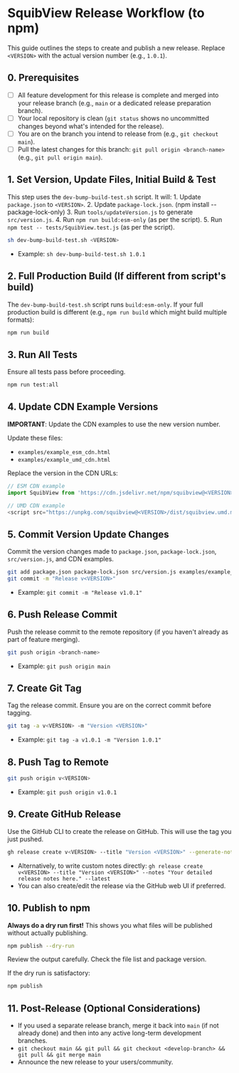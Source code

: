 # SquibView Release Workflow (to npm)

This guide outlines the steps to create and publish a new release.
Replace `<VERSION>` with the actual version number (e.g., `1.0.1`).

## 0. Prerequisites

*   [ ] All feature development for this release is complete and merged into your release branch (e.g., `main` or a dedicated release preparation branch).
*   [ ] Your local repository is clean (`git status` shows no uncommitted changes beyond what's intended for the release).
*   [ ] You are on the branch you intend to release from (e.g., `git checkout main`).
*   [ ] Pull the latest changes for this branch: `git pull origin <branch-name>` (e.g., `git pull origin main`).

## 1. Set Version, Update Files, Initial Build & Test

This step uses the `dev-bump-build-test.sh` script. It will:
    1.  Update `package.json` to `<VERSION>`.
    2.  Update `package-lock.json`. (npm install --package-lock-only)
    3.  Run `tools/updateVersion.js` to generate `src/version.js`.
    4.  Run `npm run build:esm-only` (as per the script).
    5.  Run `npm test -- tests/SquibView.test.js` (as per the script).

```bash
sh dev-bump-build-test.sh <VERSION>
```
*   Example: `sh dev-bump-build-test.sh 1.0.1`

## 2. Full Production Build (If different from script's build)

The `dev-bump-build-test.sh` script runs `build:esm-only`. If your full production build is different (e.g., `npm run build` which might build multiple formats):

```bash
npm run build
```

## 3. Run All Tests

Ensure all tests pass before proceeding.

```bash
npm run test:all
```

## 4. Update CDN Example Versions

**IMPORTANT**: Update the CDN examples to use the new version number.

Update these files:
- `examples/example_esm_cdn.html`
- `examples/example_umd_cdn.html`

Replace the version in the CDN URLs:
```javascript
// ESM CDN example
import SquibView from 'https://cdn.jsdelivr.net/npm/squibview@<VERSION>/dist/squibview.esm.min.js';

// UMD CDN example
<script src="https://unpkg.com/squibview@<VERSION>/dist/squibview.umd.min.js"></script>
```

## 5. Commit Version Update Changes

Commit the version changes made to `package.json`, `package-lock.json`, `src/version.js`, and CDN examples.

```bash
git add package.json package-lock.json src/version.js examples/example_*_cdn.html
git commit -m "Release v<VERSION>"
```
*   Example: `git commit -m "Release v1.0.1"`

## 6. Push Release Commit

Push the release commit to the remote repository (if you haven't already as part of feature merging).

```bash
git push origin <branch-name>
```
*   Example: `git push origin main`

## 7. Create Git Tag

Tag the release commit. Ensure you are on the correct commit before tagging.

```bash
git tag -a v<VERSION> -m "Version <VERSION>"
```
*   Example: `git tag -a v1.0.1 -m "Version 1.0.1"`

## 8. Push Tag to Remote

```bash
git push origin v<VERSION>
```
*   Example: `git push origin v1.0.1`

## 9. Create GitHub Release

Use the GitHub CLI to create the release on GitHub. This will use the tag you just pushed.

```bash
gh release create v<VERSION> --title "Version <VERSION>" --generate-notes --latest
```
*   Alternatively, to write custom notes directly:
    `gh release create v<VERSION> --title "Version <VERSION>" --notes "Your detailed release notes here." --latest`
*   You can also create/edit the release via the GitHub web UI if preferred.

## 10. Publish to npm

**Always do a dry run first!** This shows you what files will be published without actually publishing.

```bash
npm publish --dry-run
```
Review the output carefully. Check the file list and package version.

If the dry run is satisfactory:

```bash
npm publish
```

## 11. Post-Release (Optional Considerations)

*   If you used a separate release branch, merge it back into `main` (if not already done) and then into any active long-term development branches.
*   `git checkout main && git pull && git checkout <develop-branch> && git pull && git merge main`
*   Announce the new release to your users/community. 